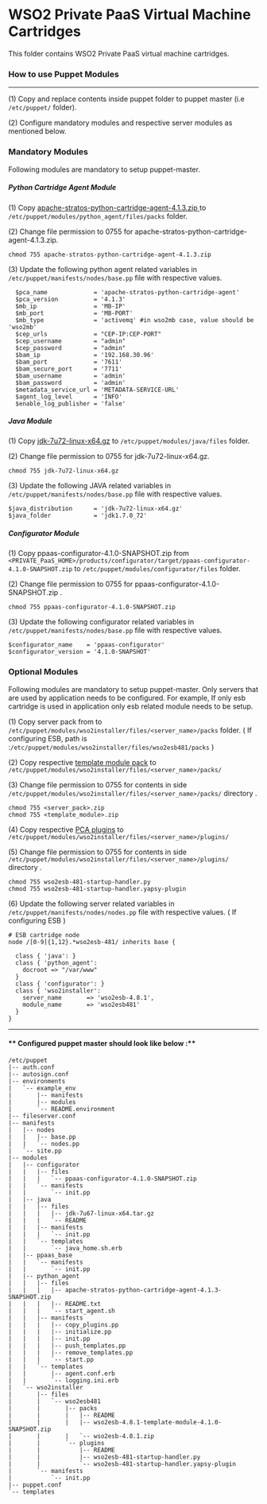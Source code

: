 # WSO2 Private PaaS Virtual Machine Cartridges

This folder contains WSO2 Private PaaS virtual machine cartridges.

### How to use Puppet Modules

---
(1) Copy and replace contents inside puppet folder to puppet master (i.e `/etc/puppet/` folder).

(2) Configure mandatory modules and respective server modules as mentioned below.

### **Mandatory Modules**
Following modules are mandatory to setup puppet-master.

##### **Python Cartridge Agent Module**
(1) Copy [apache-stratos-python-cartridge-agent-4.1.3.zip ](http://www.apache.org/dyn/closer.cgi/stratos)  to 
`/etc/puppet/modules/python_agent/files/packs` folder.

(2) Change file permission to 0755 for apache-stratos-python-cartridge-agent-4.1.3.zip.
```
chmod 755 apache-stratos-python-cartridge-agent-4.1.3.zip
```
(3) Update the following python agent related variables in `/etc/puppet/manifests/nodes/base.pp` file with respective values.
```
  $pca_name             = 'apache-stratos-python-cartridge-agent'
  $pca_version          = '4.1.3'
  $mb_ip                = 'MB-IP'
  $mb_port              = 'MB-PORT'
  $mb_type    			= 'activemq' #in wso2mb case, value should be 'wso2mb'
  $cep_urls 			= "CEP-IP:CEP-PORT" 
  $cep_username			= "admin"
  $cep_password			= "admin"
  $bam_ip               = '192.168.30.96'
  $bam_port             = '7611'
  $bam_secure_port      = '7711'
  $bam_username	      	= 'admin'
  $bam_password      	= 'admin'
  $metadata_service_url = 'METADATA-SERVICE-URL'
  $agent_log_level 		= 'INFO'
  $enable_log_publisher = 'false'
```
##### **Java Module**
(1) Copy [jdk-7u72-linux-x64.gz](http://www.oracle.com/technetwork/java/javase/downloads/jdk7-downloads-1880260.html) to `/etc/puppet/modules/java/files` folder.

(2) Change file permission to 0755 for jdk-7u72-linux-x64.gz.
```
chmod 755 jdk-7u72-linux-x64.gz
```
(3) Update the following JAVA related variables in `/etc/puppet/manifests/nodes/base.pp` file with respective values.
```
$java_distribution 	    = 'jdk-7u72-linux-x64.gz'
$java_folder    		= 'jdk1.7.0_72'
```
##### **Configurator Module**
(1) Copy ppaas-configurator-4.1.0-SNAPSHOT.zip from `<PRIVATE_PaaS_HOME>/products/configurator/target/ppaas-configurator-4.1.0-SNAPSHOT.zip`  to `/etc/puppet/modules/configurator/files` folder.

(2) Change file permission to 0755 for ppaas-configurator-4.1.0-SNAPSHOT.zip .
```
chmod 755 ppaas-configurator-4.1.0-SNAPSHOT.zip 
```
(3) Update the following configurator related variables in `/etc/puppet/manifests/nodes/base.pp` file with respective values.
```
$configurator_name    = 'ppaas-configurator'
$configurator_version = '4.1.0-SNAPSHOT'
```
### **Optional Modules**
Following modules are mandatory to setup puppet-master. Only servers that are used by application needs to be configured. For example, If only esb cartridge is used in application only esb related module needs to be setup.

(1) Copy server pack from   to `/etc/puppet/modules/wso2installer/files/<server_name>/packs` folder. ( If configuring ESB, path is :`/etc/puppet/modules/wso2installer/files/wso2esb481/packs` )

(2) Copy respective [template module pack](https://github.com/wso2/product-private-paas/tree/master/cartridges/templates-modules) to `/etc/puppet/modules/wso2installer/files/<server_name>/packs/`

(3) Change file permission to 0755 for contents in side `/etc/puppet/modules/wso2installer/files/<server_name>/packs/` directory .
```
chmod 755 <server_pack>.zip 
chmod 755 <template_module>.zip 
```

(4) Copy respective [PCA plugins](https://github.com/wso2/product-private-paas/tree/master/cartridges/plugins) to `/etc/puppet/modules/wso2installer/files/<server_name>/plugins/`

(5) Change file permission to 0755 for contents in side `/etc/puppet/modules/wso2installer/files/<server_name>/plugins/` directory .
```
chmod 755 wso2esb-481-startup-handler.py 
chmod 755 wso2esb-481-startup-handler.yapsy-plugin 
```

(6) Update the following server related variables in `/etc/puppet/manifests/nodes/nodes.pp` file with respective values.
( If configuring ESB )
```
# ESB cartridge node
node /[0-9]{1,12}.*wso2esb-481/ inherits base {

  class { 'java': }
  class { 'python_agent':
    docroot => "/var/www"
  }
  class { 'configurator': }
  class { 'wso2installer':
    server_name       => 'wso2esb-4.8.1',
    module_name       => 'wso2esb481'
  }
}
```
---
#### ** Configured puppet master should look like below :**

```
/etc/puppet
|-- auth.conf
|-- autosign.conf
|-- environments
|   `-- example_env
|       |-- manifests
|       |-- modules
|       `-- README.environment
|-- fileserver.conf
|-- manifests
|   |-- nodes
|   |   |-- base.pp
|   |   `-- nodes.pp
|   `-- site.pp
|-- modules
|   |-- configurator
|   |   |-- files
|   |   |   `-- ppaas-configurator-4.1.0-SNAPSHOT.zip
|   |   `-- manifests
|   |       `-- init.pp
|   |-- java
|   |   |-- files
|   |   |   |-- jdk-7u67-linux-x64.tar.gz
|   |   |   `-- README
|   |   |-- manifests
|   |   |   `-- init.pp
|   |   `-- templates
|   |       `-- java_home.sh.erb
|   |-- ppaas_base
|   |   `-- manifests
|   |       `-- init.pp
|   |-- python_agent
|   |   |-- files
|   |   |   |-- apache-stratos-python-cartridge-agent-4.1.3-SNAPSHOT.zip
|   |   |   |-- README.txt
|   |   |   `-- start_agent.sh
|   |   |-- manifests
|   |   |   |-- copy_plugins.pp
|   |   |   |-- initialize.pp
|   |   |   |-- init.pp
|   |   |   |-- push_templates.pp
|   |   |   |-- remove_templates.pp
|   |   |   `-- start.pp
|   |   `-- templates
|   |       |-- agent.conf.erb
|   |       `-- logging.ini.erb
|   `-- wso2installer
|       |-- files
|       |   `-- wso2esb481
|       |       |-- packs
|       |       |   |-- README
|       |       |   |-- wso2esb-4.8.1-template-module-4.1.0-SNAPSHOT.zip
|       |       |   `-- wso2esb-4.8.1.zip
|       |       `-- plugins
|       |           |-- README
|       |           |-- wso2esb-481-startup-handler.py
|       |           `-- wso2esb-481-startup-handler.yapsy-plugin
|       `-- manifests
|           `-- init.pp
|-- puppet.conf
`-- templates
```
